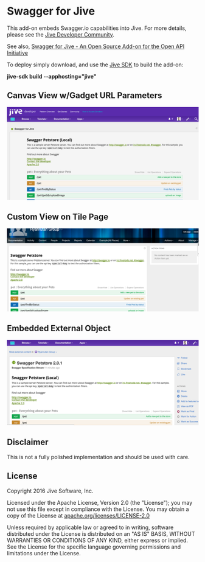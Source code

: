 # Swagger for Jive
This add-on embeds Swagger.io capabilities into Jive.  For more details, please see the [Jive Developer Community](https://community.jivesoftware.com/community/developer).

See also, [Swagger for Jive - An Open Source Add-on for the Open API Initiative](https://community.jivesoftware.com/community/developer/blog/2016/04/26/swagger-for-jive-an-open-source-add-on-for-the-open-api-initiative)

To deploy simply download, and use the [Jive SDK](https://community.jivesoftware.com/docs/DOC-114053) to build the add-on:

**jive-sdk build --apphosting="jive"**

## Canvas View w/Gadget URL Parameters
![Canvas View](https://github.com/jivesoftware/swagger4jive/blob/master/screenshot-1.png?raw=true)

## Custom View on Tile Page
![Canvas View](https://github.com/jivesoftware/swagger4jive/blob/master/screenshot-2.png?raw=true)

## Embedded External Object
![Canvas View](https://github.com/jivesoftware/swagger4jive/blob/master/screenshot-3.png?raw=true)

## Disclaimer

This is not a fully polished implementation and should be used with care.

## License

Copyright 2016 Jive Software, Inc.

Licensed under the Apache License, Version 2.0 (the "License");
you may not use this file except in compliance with the License.
You may obtain a copy of the License at [apache.org/licenses/LICENSE-2.0](http://www.apache.org/licenses/LICENSE-2.0)

Unless required by applicable law or agreed to in writing, software
distributed under the License is distributed on an "AS IS" BASIS,
WITHOUT WARRANTIES OR CONDITIONS OF ANY KIND, either express or implied.
See the License for the specific language governing permissions and
limitations under the License.
